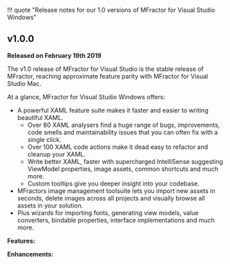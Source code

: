 !!! quote "Release notes for our 1.0 versions of MFractor for Visual Studio Windows"

## v1.0.0
**Released on February 19th 2019**

The v1.0 release of MFractor for Visual Studio is the stable release of MFractor, reaching approximate feature parity with MFractor for Visual Studio Mac.

At a glance, MFractor for Visual Studio Windows offers:

 * A powerful XAML feature suite makes it faster and easier to writing beautiful XAML.
   * Over 80 XAML analysers find a huge range of bugs, improvements, code smells and maintainability issues that you can often fix with a single click.
   * Over 100 XAML code actions make it dead easy to refactor and cleanup your XAML.
   * Write better XAML, faster with supercharged IntelliSense suggesting ViewModel properties, image assets, common shortcuts and much more.
   * Custom tooltips give you deeper insight into your codebase.
 * MFractors image management toolsuite lets you import new assets in seconds, delete images across all projects and visually browse all assets in your solution.
 * Plus wizards for importing fonts, generating view models, value converters, bindable properties, interface implementations and much more.

**Features:**



**Enhancements:**
